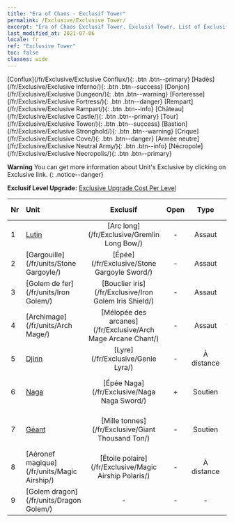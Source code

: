 ```yaml
---
title: "Era of Chaos - Exclusif Tower"
permalink: /Exclusive/Exclusive Tower/
excerpt: "Era of Chaos Exclusif Tower. Exclusif Tower. List of Exclusif Tower in Era of Chaos"
last_modified_at: 2021-07-06
locale: fr
ref: "Exclusive Tower"
toc: false
classes: wide
---
```

 [Conflux](/fr/Exclusive/Exclusive Conflux/){: .btn .btn--primary} [Hadès](/fr/Exclusive/Exclusive Inferno/){: .btn .btn--success} [Donjon](/fr/Exclusive/Exclusive Dungeon/){: .btn .btn--warning} [Forteresse](/fr/Exclusive/Exclusive Fortress/){: .btn .btn--danger} [Rempart](/fr/Exclusive/Exclusive Rampart/){: .btn .btn--info} [Château](/fr/Exclusive/Exclusive Castle/){: .btn .btn--primary} [Tour](/fr/Exclusive/Exclusive Tower/){: .btn .btn--success} [Bastion](/fr/Exclusive/Exclusive Stronghold/){: .btn .btn--warning} [Crique](/fr/Exclusive/Exclusive Cove/){: .btn .btn--danger} [Armée neutre](/fr/Exclusive/Exclusive Neutral Army/){: .btn .btn--info} [Nécropole](/fr/Exclusive/Exclusive Necropolis/){: .btn .btn--primary} 

**Warning** You can get more information about Unit's Exclusive by clicking on Exclusive link. 
{: .notice--danger}

 **Exclusif Level Upgrade:** [Exclusive Upgrade Cost Per Level](/Exclusive/ExclusiveUpgradeCostPerLevel/)

  | Nr |         Unit        | Exclusif | Open  |    Type   |  Item to Rank UP      |  Skin   |
  |:---|:--------------------|:-------------:|:-----:|:---------:|:---------------------:|:-------:|
  | 1  | [Lutin](/fr/units/Gremlin/) | [Arc long](/fr/Exclusive/Gremlin Long Bow/) | - | Assaut | [Jeton Arc long](/ItemsFR/con_914/) | - |
  | 2  | [Gargouille](/fr/units/Stone Gargoyle/) | [Épée](/fr/Exclusive/Stone Gargoyle Sword/) | - | Assaut | [Jeton Épée](/ItemsFR/con_912/) | - |
  | 3  | [Golem de fer](/fr/units/Iron Golem/) | [Bouclier iris](/fr/Exclusive/Iron Golem Iris Shield/) | - | Assaut | [Jeton Bouclier iris](/ItemsFR/con_913/) | - |
  | 4  | [Archimage](/fr/units/Arch Mage/) | [Mélopée des arcanes](/fr/Exclusive/Arch Mage Arcane Chant/) | - | Assaut | [Jeton Mélopée des arcanes](/ItemsFR/con_915/) | - |
  | 5  | [Djinn](/fr/units/Genie/) | [Lyre](/fr/Exclusive/Genie Lyra/) | - | À distance | [Jeton Lyre](/ItemsFR/con_986/) | [Skin spécial Lyre](/ItemsFR/con_654/) |
  | 6  | [Naga](/fr/units/Naga/) | [Épée Naga](/fr/Exclusive/Naga Naga Sword/) | + | Soutien | [Jeton Épée Naga](/ItemsFR/con_987/) | [Peau spéciale Épée Naga](/ItemsFR/con_655/) |
  | 7  | [Géant](/fr/units/Giant/) | [Mille tonnes](/fr/Exclusive/Giant Thousand Ton/) | - | Soutien | [Jeton Mille tonnes](/ItemsFR/con_988/) | [Skin spécial Mille tonnes](/ItemsFR/con_656/) |
  | 8  | [Aéronef magique](/fr/units/Magic Airship/) | [Étoile polaire](/fr/Exclusive/Magic Airship Polaris/) | - | À distance | [Jeton Étoile polaire](/ItemsFR/con_989/) | [Skin spécial Étoile polaire](/ItemsFR/con_657/) |
  | 9  | [Golem dragon](/fr/units/Dragon Golem/) | - | - | - | none | none |
